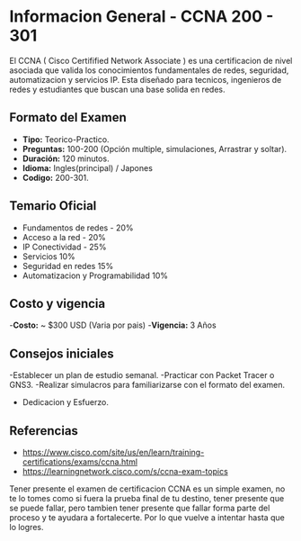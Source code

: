 # Informacion General - CCNA 200 - 301

El CCNA ( Cisco Certifified Network Associate ) es una certificacion de nivel asociada que valida los conocimientos fundamentales de redes, seguridad, automatizacion y servicios IP. Esta diseñado para tecnicos, ingenieros de redes y estudiantes que buscan una base solida en redes.

## Formato del Examen
- **Tipo:** Teorico-Practico.
- **Preguntas:** 100-200 (Opción multiple, simulaciones, Arrastrar y soltar).
- **Duración:** 120 minutos.
- **Idioma:** Ingles(principal) / Japones
- **Codigo:** 200-301.

## Temario Oficial
- Fundamentos de redes - 20%
- Acceso a la red - 20%
- IP Conectividad - 25%
- Servicios 10%
- Seguridad en redes 15%
- Automatizacion y Programabilidad 10%

 ## Costo y vigencia
 -**Costo:** ~ $300 USD (Varia por pais)
 -**Vigencia:** 3 Años

 ## Consejos iniciales
 -Establecer un plan de estudio semanal.
 -Practicar con Packet Tracer o GNS3.
 -Realizar simulacros para familiarizarse con el formato del examen.
 - Dedicacion y Esfuerzo.

## Referencias
- https://www.cisco.com/site/us/en/learn/training-certifications/exams/ccna.html
- https://learningnetwork.cisco.com/s/ccna-exam-topics

Tener presente el examen de certificacion CCNA es un simple examen, no te lo tomes como si fuera la prueba final de tu destino, tener presente que se puede fallar, pero tambien tener presente que fallar forma parte del proceso y te ayudara a fortalecerte. Por lo que vuelve a intentar hasta que lo logres.

